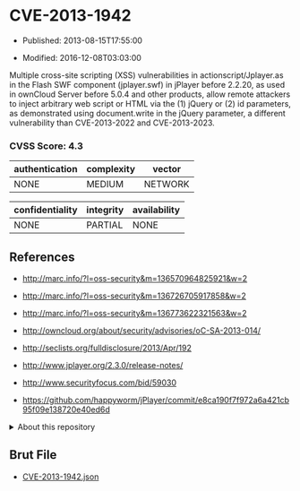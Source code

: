 # CVE-2013-1942

- Published: 2013-08-15T17:55:00

- Modified: 2016-12-08T03:03:00

Multiple cross-site scripting (XSS) vulnerabilities in actionscript/Jplayer.as in the Flash SWF component (jplayer.swf) in jPlayer before 2.2.20, as used in ownCloud Server before 5.0.4 and other products, allow remote attackers to inject arbitrary web script or HTML via the (1) jQuery or (2) id parameters, as demonstrated using document.write in the jQuery parameter, a different vulnerability than CVE-2013-2022 and CVE-2013-2023.

### CVSS Score: **4.3**

| authentication | complexity | vector |
| --- | --- | --- |
| NONE | MEDIUM | NETWORK |

| confidentiality | integrity | availability |
| --- | --- | --- |
| NONE | PARTIAL | NONE |

## References

* http://marc.info/?l=oss-security&m=136570964825921&w=2

* http://marc.info/?l=oss-security&m=136726705917858&w=2

* http://marc.info/?l=oss-security&m=136773622321563&w=2

* http://owncloud.org/about/security/advisories/oC-SA-2013-014/

* http://seclists.org/fulldisclosure/2013/Apr/192

* http://www.jplayer.org/2.3.0/release-notes/

* http://www.securityfocus.com/bid/59030

* https://github.com/happyworm/jPlayer/commit/e8ca190f7f972a6a421cb95f09e138720e40ed6d

<details>
<summary>About this repository</summary> 

  This repository is part of the project [Live Hack CVE](https://github.com/Live-Hack-CVE). Main website can be found [www.live-hack.org](https://www.live-hack.org) 
  
  Made by [Sn0wAlice](https://github.com/Sn0wAlice) for the people that care about security and need to have a feed of the latest CVEs. Hope you enjoy it, don't forget to star the repo and follow me on [Twitter](https://twitter.com/Sn0wAlice) and [Github](https://github.com/Sn0wAlice). And that is my [personnal website](https://www.alice-snow.me/)

  - [Home Page](https://github.com/Live-Hack-CVE)
  - [Framework](https://github.com/Live-Hack-CVE/cve-framework)
  - [CVE database](https://github.com/Live-Hack-CVE/full_database)
  - [Changelog](https://github.com/Live-Hack-CVE/Changelog)
</details>

## Brut File

* [CVE-2013-1942.json](https://raw.githubusercontent.com/Live-Hack-CVE/full_database/main/cves/2013/CVE-2013-1942.json)

